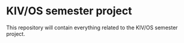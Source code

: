 # KIV/OS semester project
This repository will contain everything related to the KIV/OS semester project.
